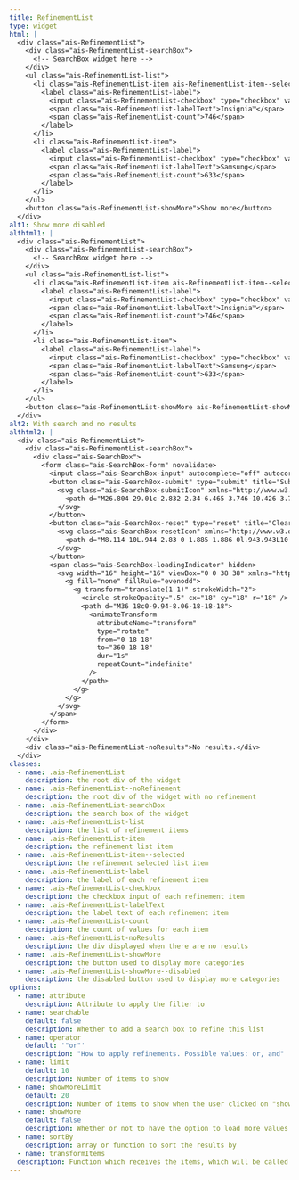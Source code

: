 ```yaml
---
title: RefinementList
type: widget
html: |
  <div class="ais-RefinementList">
    <div class="ais-RefinementList-searchBox">
      <!-- SearchBox widget here -->
    </div>
    <ul class="ais-RefinementList-list">
      <li class="ais-RefinementList-item ais-RefinementList-item--selected">
        <label class="ais-RefinementList-label">
          <input class="ais-RefinementList-checkbox" type="checkbox" value="Insignia™" checked="" />
          <span class="ais-RefinementList-labelText">Insignia™</span>
          <span class="ais-RefinementList-count">746</span>
        </label>
      </li>
      <li class="ais-RefinementList-item">
        <label class="ais-RefinementList-label">
          <input class="ais-RefinementList-checkbox" type="checkbox" value="Samsung">
          <span class="ais-RefinementList-labelText">Samsung</span>
          <span class="ais-RefinementList-count">633</span>
        </label>
      </li>
    </ul>
    <button class="ais-RefinementList-showMore">Show more</button>
  </div>
alt1: Show more disabled
althtml1: |
  <div class="ais-RefinementList">
    <div class="ais-RefinementList-searchBox">
      <!-- SearchBox widget here -->
    </div>
    <ul class="ais-RefinementList-list">
      <li class="ais-RefinementList-item ais-RefinementList-item--selected">
        <label class="ais-RefinementList-label">
          <input class="ais-RefinementList-checkbox" type="checkbox" value="Insignia™" checked="" />
          <span class="ais-RefinementList-labelText">Insignia™</span>
          <span class="ais-RefinementList-count">746</span>
        </label>
      </li>
      <li class="ais-RefinementList-item">
        <label class="ais-RefinementList-label">
          <input class="ais-RefinementList-checkbox" type="checkbox" value="Samsung">
          <span class="ais-RefinementList-labelText">Samsung</span>
          <span class="ais-RefinementList-count">633</span>
        </label>
      </li>
    </ul>
    <button class="ais-RefinementList-showMore ais-RefinementList-showMore--disabled" disabled>Show more</button>
  </div>
alt2: With search and no results
althtml2: |
  <div class="ais-RefinementList">
    <div class="ais-RefinementList-searchBox">
      <div class="ais-SearchBox">
        <form class="ais-SearchBox-form" novalidate>
          <input class="ais-SearchBox-input" autocomplete="off" autocorrect="off" autocapitalize="off" placeholder="Search for products" spellcheck="false" maxlength="512" type="search" value="" />
          <button class="ais-SearchBox-submit" type="submit" title="Submit the search query.">
            <svg class="ais-SearchBox-submitIcon" xmlns="http://www.w3.org/2000/svg" width="10" height="10" viewBox="0 0 40 40">
              <path d="M26.804 29.01c-2.832 2.34-6.465 3.746-10.426 3.746C7.333 32.756 0 25.424 0 16.378 0 7.333 7.333 0 16.378 0c9.046 0 16.378 7.333 16.378 16.378 0 3.96-1.406 7.594-3.746 10.426l10.534 10.534c.607.607.61 1.59-.004 2.202-.61.61-1.597.61-2.202.004L26.804 29.01zm-10.426.627c7.323 0 13.26-5.936 13.26-13.26 0-7.32-5.937-13.257-13.26-13.257C9.056 3.12 3.12 9.056 3.12 16.378c0 7.323 5.936 13.26 13.258 13.26z"></path>
            </svg>
          </button>
          <button class="ais-SearchBox-reset" type="reset" title="Clear the search query." hidden>
            <svg class="ais-SearchBox-resetIcon" xmlns="http://www.w3.org/2000/svg" viewBox="0 0 20 20" width="10" height="10">
              <path d="M8.114 10L.944 2.83 0 1.885 1.886 0l.943.943L10 8.113l7.17-7.17.944-.943L20 1.886l-.943.943-7.17 7.17 7.17 7.17.943.944L18.114 20l-.943-.943-7.17-7.17-7.17 7.17-.944.943L0 18.114l.943-.943L8.113 10z"></path>
            </svg>
          </button>
          <span class="ais-SearchBox-loadingIndicator" hidden>
            <svg width="16" height="16" viewBox="0 0 38 38" xmlns="http://www.w3.org/2000/svg" stroke="#444" class="ais-SearchBox-loadingIcon">
              <g fill="none" fillRule="evenodd">
                <g transform="translate(1 1)" strokeWidth="2">
                  <circle strokeOpacity=".5" cx="18" cy="18" r="18" />
                  <path d="M36 18c0-9.94-8.06-18-18-18">
                    <animateTransform
                      attributeName="transform"
                      type="rotate"
                      from="0 18 18"
                      to="360 18 18"
                      dur="1s"
                      repeatCount="indefinite"
                    />
                  </path>
                </g>
              </g>
            </svg>
          </span>
        </form>
      </div>
    </div>
    <div class="ais-RefinementList-noResults">No results.</div>
  </div>
classes:
  - name: .ais-RefinementList
    description: the root div of the widget
  - name: .ais-RefinementList--noRefinement
    description: the root div of the widget with no refinement
  - name: .ais-RefinementList-searchBox
    description: the search box of the widget
  - name: .ais-RefinementList-list
    description: the list of refinement items
  - name: .ais-RefinementList-item
    description: the refinement list item
  - name: .ais-RefinementList-item--selected
    description: the refinement selected list item
  - name: .ais-RefinementList-label
    description: the label of each refinement item
  - name: .ais-RefinementList-checkbox
    description: the checkbox input of each refinement item
  - name: .ais-RefinementList-labelText
    description: the label text of each refinement item
  - name: .ais-RefinementList-count
    description: the count of values for each item
  - name: .ais-RefinementList-noResults
    description: the div displayed when there are no results
  - name: .ais-RefinementList-showMore
    description: the button used to display more categories
  - name: .ais-RefinementList-showMore--disabled
    description: the disabled button used to display more categories
options:
  - name: attribute
    description: Attribute to apply the filter to
  - name: searchable
    default: false
    description: Whether to add a search box to refine this list
  - name: operator
    default: '"or"'
    description: "How to apply refinements. Possible values: or, and"
  - name: limit
    default: 10
    description: Number of items to show
  - name: showMoreLimit
    default: 20
    description: Number of items to show when the user clicked on "show more items"
  - name: showMore
    default: false
    description: Whether or not to have the option to load more values
  - name: sortBy
    description: array or function to sort the results by
  - name: transformItems
  description: Function which receives the items, which will be called before displaying them. Should return a new array with the same shape as the original array. Useful for mapping over the items to transform, remove or reorder them
---
```

